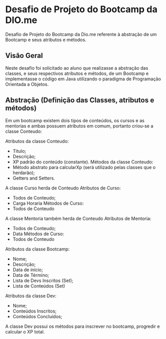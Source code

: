 # Desafio de Projeto do Bootcamp da DIO.me
Desafio de Projeto do Bootcamp da Dio.me referente à abstração de um Bootcamp e seus atributos e métodos.

## Visão Geral
Neste desafio foi solicitado ao aluno que realizasse a abstração das classes, e seus respectivos atributos e métodos, de um Bootcamp e implementasse o código em Java
utilizando o paradigma de Programação Orientada a Objetos.

## Abstração (Definição das Classes, atributos e métodos)
Em um bootcamp existem dois tipos de conteúdos, os cursos e as mentorias e ambas possuem atributos em comum, portanto criou-se a classe Conteudo:

Atributos da classe Conteudo:
  - Titulo;
  - Descrição;
  - XP padrão do conteúdo (constante).
Métodos da classe Conteudo:
  - Método abstrato para calcularXp (será utilizado pelas classes que o herdarão);
  - Getters and Setters.
  
A classe Curso herda de Conteudo
Atributos de Curso:
  - Todos de Conteudo;
  - Carga Horaria
Métodos de Curso:
  - Todos de Conteudo
    
A classe Mentoria também herda de Conteudo
Atributos de Mentoria:
  - Todos de Conteudo;
  - Data
Métodos de Curso:
  - Todos de Conteudo
  
Atributos da classe Bootcamp:
  - Nome;
  - Descrição;
  - Data de início;
  - Data de Término;
  - Lista de Devs Inscritos (Set);
  - Lista de Conteúdos (Set)

Atributos da classe Dev:
  - Nome;
  - Conteúdos Inscritos;
  - Conteúdos Concluídos;
  
A classe Dev possui os métodos para inscrever no bootcamp, progredir e calcular o XP total.


  
 
   
 
  
 

